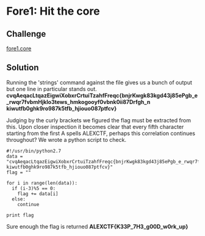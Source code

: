 # Fore1: Hit the core

## Challenge
[fore1.core](fore1.core)

## Solution
Running the 'strings' command against the file gives us a bunch of output but one line in particular stands out.
**cvqAeqacLtqazEigwiXobxrCrtuiTzahfFreqc{bnjrKwgk83kgd43j85ePgb_e_rwqr7fvbmHjklo3tews_hmkogooyf0vbnk0ii87Drfgh_n kiwutfb0ghk9ro987k5tfb_hjiouo087ptfcv}**

Judging by the curly brackets we figured the flag must be extracted from this. Upon closer inspection it becomes clear that every fifth
character starting from the first A spells ALEXCTF, perhaps this correlation continues throughout? We wrote a python script to check.

```
#!/usr/bin/python2.7
data = "cvqAeqacLtqazEigwiXobxrCrtuiTzahfFreqc{bnjrKwgk83kgd43j85ePgb_e_rwqr7fvbmHjklo3tews_hmkogooyf0vbnk0ii87Drfgh_n kiwutfb0ghk9ro987k5tfb_hjiouo087ptfcv}"
flag = ""

for i in range(len(data)):
  if (i-3)%5 == 0:
    flag += data[i]
  else:
    continue

print flag
```

Sure enough the flag is returned **ALEXCTF{K33P_7H3_g00D_w0rk_up}**
